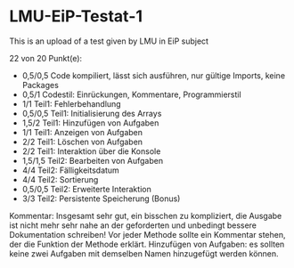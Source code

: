 # LMU-EiP-Testat-1
This is an upload of a test given by LMU in EiP subject

22 von 20 Punkt(e):

 - 0,5/0,5 Code kompiliert, lässt sich ausführen, nur gültige Imports, keine Packages
 - 0,5/1 Codestil: Einrückungen, Kommentare, Programmierstil
 - 1/1 Teil1: Fehlerbehandlung
 - 0,5/0,5 Teil1: Initialisierung des Arrays
 - 1,5/2 Teil1: Hinzufügen von Aufgaben
 - 1/1 Teil1: Anzeigen von Aufgaben
 - 2/2 Teil1: Löschen von Aufgaben
 - 2/2 Teil1: Interaktion über die Konsole
 - 1,5/1,5 Teil2: Bearbeiten von Aufgaben
 - 4/4 Teil2: Fälligkeitsdatum
 - 4/4 Teil2: Sortierung
 - 0,5/0,5 Teil2: Erweiterte Interaktion
 - 3/3 Teil2: Persistente Speicherung (Bonus)
 
Kommentar:
Insgesamt sehr gut, ein bisschen zu kompliziert, die Ausgabe ist nicht mehr sehr nahe an der geforderten und unbedingt bessere Dokumentation schreiben!
Vor jeder Methode sollte ein Kommentar stehen, der die Funktion der Methode erklärt.
Hinzufügen von Aufgaben: es sollten keine zwei Aufgaben mit demselben Namen hinzugefügt werden können.
